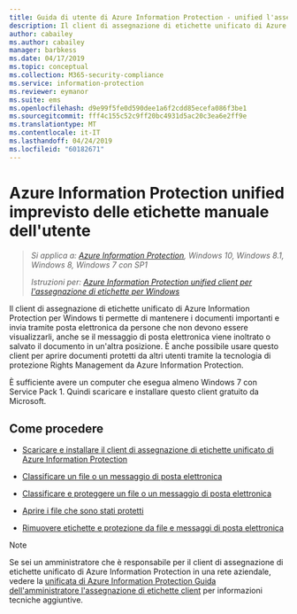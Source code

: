 ```yaml
---
title: Guida di utente di Azure Information Protection - unified l'assegnazione di etichette
description: Il client di assegnazione di etichette unificato di Azure Information Protection per Windows ti permette di mantenere i documenti importanti e invia tramite posta elettronica da persone che non devono essere visualizzarli, anche se il messaggio di posta elettronica viene inoltrato o salvato il documento in un'altra posizione.
author: cabailey
ms.author: cabailey
manager: barbkess
ms.date: 04/17/2019
ms.topic: conceptual
ms.collection: M365-security-compliance
ms.service: information-protection
ms.reviewer: eymanor
ms.suite: ems
ms.openlocfilehash: d9e99f5fe0d590dee1a6f2cdd85ecefa086f3be1
ms.sourcegitcommit: fff4c155c52c9ff20bc4931d5ac20c3ea6e2ff9e
ms.translationtype: MT
ms.contentlocale: it-IT
ms.lasthandoff: 04/24/2019
ms.locfileid: "60182671"
---
```

# <a name="azure-information-protection-unified-labeling-user-guide"></a>Azure Information Protection unified imprevisto delle etichette manuale dell'utente 

>*Si applica a: [Azure Information Protection](https://azure.microsoft.com/pricing/details/information-protection), Windows 10, Windows 8.1, Windows 8, Windows 7 con SP1*
>
> *Istruzioni per: [Azure Information Protection unified client per l'assegnazione di etichette per Windows](../faqs.md#whats-the-difference-between-the-azure-information-protection-client-and-the-azure-information-protection-unified-labeling-client)*

Il client di assegnazione di etichette unificato di Azure Information Protection per Windows ti permette di mantenere i documenti importanti e invia tramite posta elettronica da persone che non devono essere visualizzarli, anche se il messaggio di posta elettronica viene inoltrato o salvato il documento in un'altra posizione. È anche possibile usare questo client per aprire documenti protetti da altri utenti tramite la tecnologia di protezione Rights Management da Azure Information Protection.

È sufficiente avere un computer che esegua almeno Windows 7 con Service Pack 1. Quindi scaricare e installare questo client gratuito da Microsoft.


## <a name="what-do-you-want-to-do"></a>Come procedere

- [Scaricare e installare il client di assegnazione di etichette unificato di Azure Information Protection](install-unifiedlabelingclient-app.md)

- [Classificare un file o un messaggio di posta elettronica](clientv2-classify.md)

- [Classificare e proteggere un file o un messaggio di posta elettronica](clientv2-classify-protect.md)

- [Aprire i file che sono stati protetti](clientv2-view-use-files.md)

- [Rimuovere etichette e protezione da file e messaggi di posta elettronica](clientv2-remove-label-protection.md)


> [!NOTE]
> Se sei un amministratore che è responsabile per il client di assegnazione di etichette unificato di Azure Information Protection in una rete aziendale, vedere la [unificata di Azure Information Protection Guida dell'amministratore l'assegnazione di etichette client](clientv2-admin-guide.md) per informazioni tecniche aggiuntive. 

